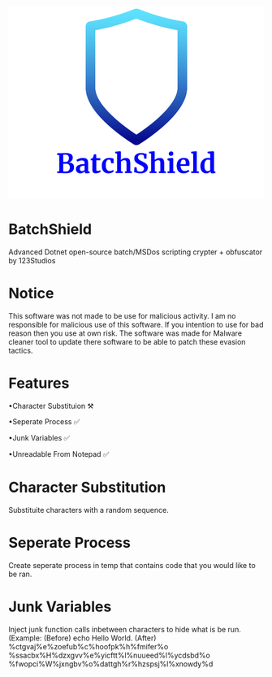![image](https://github.com/123Studios/BatchShield/blob/main/logo.png?raw=true)

# BatchShield
Advanced Dotnet open-source batch/MSDos scripting crypter + obfuscator by 123Studios

# Notice
This software was not made to be use for malicious activity. I am no responsible for malicious use of this software. If you intention to use for bad reason then you use at own risk. The software was made for Malware cleaner tool to update there software to be able to patch these evasion tactics.

# Features

<p>•Character Substituion ⚒️</p>
<p>•Seperate Process ✅</p>
<p>•Junk Variables ✅</p>
<p>•Unreadable From Notepad ✅</p>

# Character Substitution
Substituite characters with a random sequence.

# Seperate Process
Create seperate process in temp that contains code that you would like to be ran.

# Junk Variables
Inject junk function calls inbetween characters to hide what is be run. (Example: (Before) echo Hello World. (After) %ctgvaj%e%zoefub%c%hoofpk%h%fmifer%o %ssacbx%H%dzxgvv%e%yicftt%l%nuueed%l%ycdsbd%o %fwopci%W%jxngbv%o%dattgh%r%hzspsj%l%xnowdy%d

